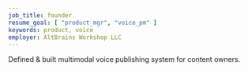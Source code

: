 ```yaml
---
job_title: founder
resume_goal: [ "product_mgr", "voice_pm" ]
keywords: product, voice
employer: AltBrains Workshop LLC
---
```

Defined & built multimodal voice publishing system for content owners.